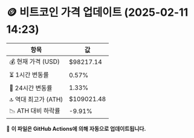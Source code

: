 # 🪙 비트코인 가격 업데이트 (2025-02-11 14:23)

| 항목                | 값 |
|--------------------|----------------|
| 💰 현재 가격 (USD) | $98217.14 |
| ⏳ 1시간 변동률    | 0.57% |
| 📆 24시간 변동률   | 1.33% |
| 🔝 역대 최고가 (ATH) | $109021.48 |
| 📉 ATH 대비 하락률 | -9.91% |

🔄 **이 파일은 GitHub Actions에 의해 자동으로 업데이트됩니다.**
